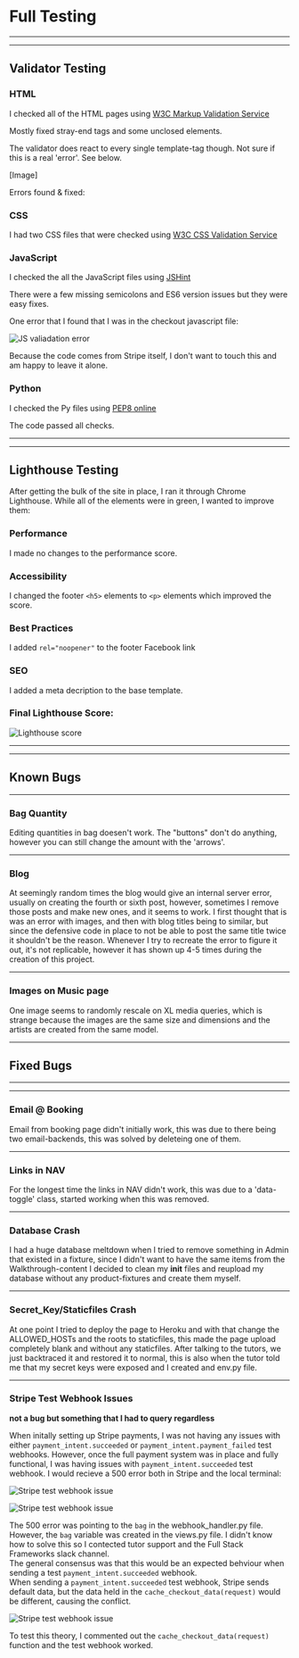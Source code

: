 # Full Testing
---
---
## Validator Testing
### **HTML**

I checked all of the HTML pages using [W3C Markup Validation Service](https://validator.w3.org/)

Mostly fixed stray-end tags and some unclosed <span> elements. 

The validator does react to every single template-tag though. Not sure if this is a real 'error'. See below.

[Image]

Errors found & fixed: 

### **CSS**

I had two CSS files that were checked using [W3C CSS Validation Service](https://jigsaw.w3.org/css-validator/)

### **JavaScript**

I checked the all the JavaScript files using [JSHint](https://jshint.com/)

There were a few missing semicolons and ES6 version issues but they were easy fixes. 

One error that I found that I was in the checkout javascript file:

![JS valiadation error](docs/bugs-and-fixes/js-validation-error.PNG)

Because the code comes from Stripe itself, I don't want to touch this and am happy to leave it alone. 

### **Python**
I checked the Py files using [PEP8 online](http://pep8online.com/)

The code passed all checks.

---
---

## Lighthouse Testing

After getting the bulk of the site in place, I ran it through Chrome Lighthouse. While all of the elements were in green, I wanted to improve them:


### **Performance**

I made no changes to the performance score. 

### **Accessibility**

I changed the footer ``<h5>`` elements to ``<p>`` elements which improved the score.

### **Best Practices**

I added ``rel="noopener"`` to the footer Facebook link

### **SEO**

I added a meta decription to the base template. 

### Final Lighthouse Score:

![Lighthouse score](docs/lighthouse-desktop.PNG)

---
---

## Known Bugs

---

### Bag Quantity

Editing quantities in bag doesen't work. The "buttons" don't do anything, however you can still change the amount with the 'arrows'. 

---

### Blog

At seemingly random times the blog would give an internal server error, usually on creating the fourth or sixth post, however, sometimes I remove those posts and make new ones, and it seems to work. I first thought that is was an error with images, and then with blog titles being to similar, but since the defensive code in place to not be able to post the same title twice it shouldn't be the reason. Whenever I try to recreate the error to figure it out, it's not replicable, however it has shown up 4-5 times during the creation of this project. 

---

### Images on Music page

One image seems to randomly rescale on XL media queries, which is strange because the images are the same size and dimensions and the artists are created from the same model. 

---

## Fixed Bugs

---
---

### Email @ Booking

Email from booking page didn't initially work, this was due to there being two email-backends, this was solved by deleteing one of them. 

---

### Links in NAV

For the longest time the links in NAV didn't work, this was due to a 'data-toggle' class, started working when this was removed. 

---

### Database Crash

I had a huge database meltdown when I tried to remove something in Admin that existed in a fixture, since I didn't want to have the same items from the Walkthrough-content I decided to clean my __init__ files and reupload my database without any product-fixtures and create them myself. 

---

### Secret_Key/Staticfiles Crash

At one point I tried to deploy the page to Heroku and with that change the ALLOWED_HOSTs and the roots to staticfiles, this made the page upload completely blank and without any staticfiles. After talking to the tutors, we just backtraced it and restored it to normal, this is also when the tutor told me that my secret keys were exposed and I created and env.py file. 

--- 

### **Stripe Test Webhook Issues**

**not a bug but something that I had to query regardless**

When initally setting up Stripe payments, I was not having any issues with either ```payment_intent.succeeded``` or ```payment_intent.payment_failed``` test webhooks. However, once the full payment system was in place and fully functional, I was having issues with ```payment_intent.succeeded``` test webhook. I would recieve a 500 error both in Stripe and the local terminal:

![Stripe test webhook issue](docs/bugs-and-fixes/bug-08-01.PNG)

![Stripe test webhook issue](docs/bugs-and-fixes/bug-08-02.PNG)

The 500 error was pointing to the ```bag``` in the webhook_handler.py file. However, the ```bag``` variable was created in the views.py file. I didn't know how to solve this so I contected tutor support and the Full Stack Frameworks slack channel. <br>
The general consensus was that this would be an expected behviour when sending a test ```payment_intent.succeeded``` webhook.<br>
When sending a ```payment_intent.succeeded``` test webhook, Stripe sends default data, but the data held in the ```cache_checkout_data(request)``` would be different, causing the conflict.

![Stripe test webhook issue](docs/bugs-and-fixes/bug-08-03.PNG)

To test this theory, I commented out the ```cache_checkout_data(request)``` function and the test webhook worked.